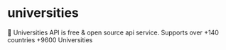 # universities
:school_satchel: Universities API is free &amp; open source api service. Supports over +140 countries +9600 Universities
